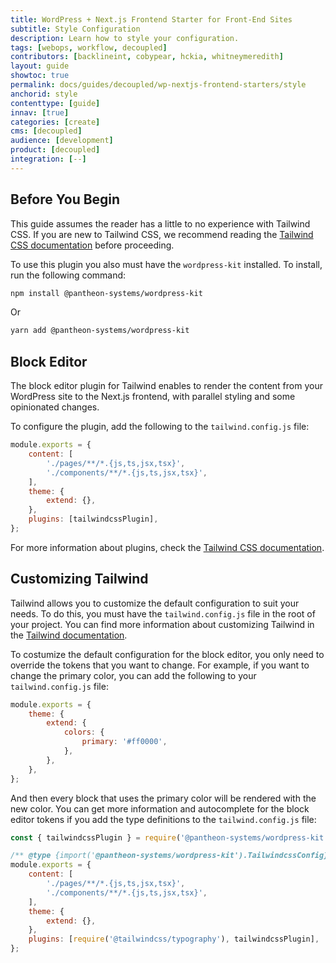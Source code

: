```yaml
---
title: WordPress + Next.js Frontend Starter for Front-End Sites
subtitle: Style Configuration
description: Learn how to style your configuration.
tags: [webops, workflow, decoupled]
contributors: [backlineint, cobypear, hckia, whitneymeredith]
layout: guide
showtoc: true
permalink: docs/guides/decoupled/wp-nextjs-frontend-starters/style
anchorid: style
contenttype: [guide]
innav: [true]
categories: [create]
cms: [decoupled]
audience: [development]
product: [decoupled]
integration: [--]
---
```


## Before You Begin

This guide assumes the reader has a little to no experience with Tailwind CSS.
If you are new to Tailwind CSS, we recommend reading the
[Tailwind CSS documentation](https://tailwindcss.com/docs) before proceeding.

To use this plugin you also must have the `wordpress-kit` installed. To install,
run the following command:

```bash
npm install @pantheon-systems/wordpress-kit
```

Or

```bash
yarn add @pantheon-systems/wordpress-kit
```

## Block Editor

The block editor plugin for Tailwind enables to render the content from your
WordPress site to the Next.js frontend, with parallel styling and some
opinionated changes.

To configure the plugin, add the following to the `tailwind.config.js` file:

```js
module.exports = {
	content: [
		'./pages/**/*.{js,ts,jsx,tsx}',
		'./components/**/*.{js,ts,jsx,tsx}',
	],
	theme: {
		extend: {},
	},
	plugins: [tailwindcssPlugin],
};
```

For more information about plugins, check the
[Tailwind CSS documentation](https://tailwindcss.com/docs/plugins).

## Customizing Tailwind

Tailwind allows you to customize the default configuration to suit your needs.
To do this, you must have the `tailwind.config.js` file in the root of your
project. You can find more information about customizing Tailwind in the
[Tailwind documentation](https://tailwindcss.com/docs/configuration).

To costumize the default configuration for the block editor, you only need to
override the tokens that you want to change. For example, if you want to change
the primary color, you can add the following to your `tailwind.config.js` file:

```js
module.exports = {
	theme: {
		extend: {
			colors: {
				primary: '#ff0000',
			},
		},
	},
};
```

And then every block that uses the primary color will be rendered with the new
color. You can get more information and autocomplete for the block editor tokens
if you add the type definitions to the `tailwind.config.js` file:

```js
const { tailwindcssPlugin } = require('@pantheon-systems/wordpress-kit');

/** @type {import('@pantheon-systems/wordpress-kit').TailwindcssConfig} */
module.exports = {
	content: [
		'./pages/**/*.{js,ts,jsx,tsx}',
		'./components/**/*.{js,ts,jsx,tsx}',
	],
	theme: {
		extend: {},
	},
	plugins: [require('@tailwindcss/typography'), tailwindcssPlugin],
};
```